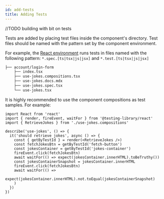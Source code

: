 ```yaml
---
id: add-tests
title: Adding Tests
---
```


//TODO building with bit on tests

Tests are added by placing test files inside the component's directory. Test files should be named with the pattern set by the component environment.

For example, the [React environment](/building-with-bit/react) runs tests in files named with the following pattern: `*.spec.[ts|tsx|js|jsx]` and `*.test.[ts|tsx|js|jsx]`

```bash {5}
├── account/login-form
    ├── index.tsx
    ├── use-jokes.compositions.tsx
    ├── use-jokes.docs.mdx
    ├── use-jokes.spec.tsx
    └── use-jokes.tsx
```

It is highly recommended to use the component compositions as test samples.
For example:

```tsx title="use-jokes.spec.tsx"
import React from 'react'
import { render, fireEvent, waitFor } from '@testing-library/react'
import { RetrieveJokes } from './use-jokes.compositions'

describe('use-jokes', () => {
  it('should retrieve jokes', async () => {
    const { getByTestId } = render(<RetrieveJokes />)
    const fetchJokesBtn = getByTestId('fetch-button')
    const jokesContainer = getByTestId('jokes-container')
    fireEvent.click(fetchJokesBtn)
    await waitFor(() => expect(jokesContainer.innerHTML).toBeTruthy())
    const jokesContainerSnapshot = jokesContainer.innerHTML
    fireEvent.click(fetchJokesBtn)
    await waitFor(() =>
      expect(jokesContainer.innerHTML).not.toEqual(jokesContainerSnapshot)
    )
  })
})
```
